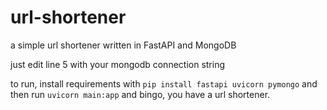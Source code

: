 # url-shortener
a simple url shortener written in FastAPI and MongoDB

just edit line 5 with your mongodb connection string

to run, install requirements with `pip install fastapi uvicorn pymongo` and then run `uvicorn main:app` and bingo, you have a url shortener.
